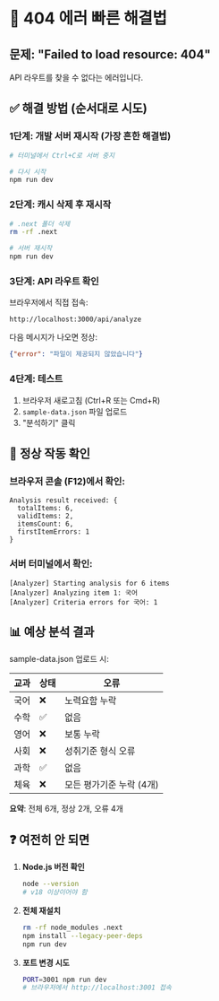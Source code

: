 # 🚨 404 에러 빠른 해결법

## 문제: "Failed to load resource: 404" 

API 라우트를 찾을 수 없다는 에러입니다.

## ✅ 해결 방법 (순서대로 시도)

### 1단계: 개발 서버 재시작 (가장 흔한 해결법)

```bash
# 터미널에서 Ctrl+C로 서버 중지

# 다시 시작
npm run dev
```

### 2단계: 캐시 삭제 후 재시작

```bash
# .next 폴더 삭제
rm -rf .next

# 서버 재시작
npm run dev
```

### 3단계: API 라우트 확인

브라우저에서 직접 접속:
```
http://localhost:3000/api/analyze
```

다음 메시지가 나오면 정상:
```json
{"error": "파일이 제공되지 않았습니다"}
```

### 4단계: 테스트

1. 브라우저 새로고침 (Ctrl+R 또는 Cmd+R)
2. `sample-data.json` 파일 업로드
3. "분석하기" 클릭

## 🎯 정상 작동 확인

### 브라우저 콘솔 (F12)에서 확인:
```
Analysis result received: {
  totalItems: 6,
  validItems: 2,
  itemsCount: 6,
  firstItemErrors: 1
}
```

### 서버 터미널에서 확인:
```
[Analyzer] Starting analysis for 6 items
[Analyzer] Analyzing item 1: 국어
[Analyzer] Criteria errors for 국어: 1
```

## 📊 예상 분석 결과

sample-data.json 업로드 시:

| 교과 | 상태 | 오류 |
|------|------|------|
| 국어 | ❌ | 노력요함 누락 |
| 수학 | ✅ | 없음 |
| 영어 | ❌ | 보통 누락 |
| 사회 | ❌ | 성취기준 형식 오류 |
| 과학 | ✅ | 없음 |
| 체육 | ❌ | 모든 평가기준 누락 (4개) |

**요약**: 전체 6개, 정상 2개, 오류 4개

## ❓ 여전히 안 되면

1. **Node.js 버전 확인**
   ```bash
   node --version
   # v18 이상이어야 함
   ```

2. **전체 재설치**
   ```bash
   rm -rf node_modules .next
   npm install --legacy-peer-deps
   npm run dev
   ```

3. **포트 변경 시도**
   ```bash
   PORT=3001 npm run dev
   # 브라우저에서 http://localhost:3001 접속
   ```
